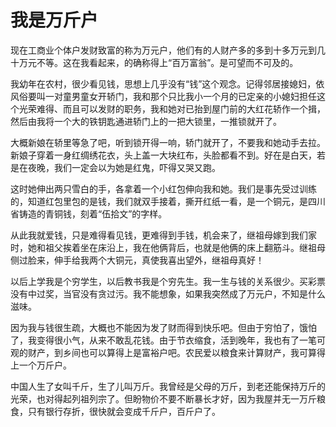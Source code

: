 # 我是万斤户

现在工商业个体户发财致富的称为万元户，他们有的人财产多的多到十多万元到几十万元不等。这在我看起来，的确称得上“百万富翁”。是可望而不可及的。

我幼年在农村，很少看见钱，思想上几乎没有“钱”这个观念。记得邻居接媳妇，依风俗要叫一对童男童女开轿门，我和那个只比我小一个月的已定亲的小媳妇担任这个光荣难得、而且可以发财的职务，我和她对已抬到屋门前的大红花轿作一个揖，然后由我将一个大的铁钥匙通进轿门上的一把大锁里，一推锁就开了。

大概新娘在轿里等急了吧，听到锁开得一响，轿门就开了，不要我和她动手去拉。新娘子穿着一身红绸绣花衣，头上盖一大块红布，头脸都看不到。好在是白天，若是在夜晚，我们一定会以为她是红鬼，吓得又哭又跑。

这时她伸出两只雪白的手，各拿着一个小红包伸向我和她。我们是事先受过训练的，知道红包里包的是钱，我们就双手接着，撕开红纸一看，是一个铜元，是四川省铸造的青铜钱，刻着“伍拾文”的字样。

从此我就爱钱，只是难得看见钱，更难得到手钱，机会来了，继祖母嫁到我们家时，她和祖父挨着坐在床沿上，我在他俩背后，也就是他俩的床上翻筋斗。继祖母侧过脸来，伸手给我两个大铜元，真使我喜出望外，继祖母真好！

以后上学我是个穷学生，以后教书我是个穷先生。我一生与钱的关系很少。买彩票没有中过奖，当官没有贪过污。我不能想象，如果我突然成了万元户，不知是什么滋味。

因为我与钱很生疏，大概也不能因为发了财而得到快乐吧。但由于穷怕了，饿怕了，我变得很小气，从来不敢乱花钱。由于节衣缩食，活到晚年，我也有了一笔可观的财产，到乡间也可以算得上是富裕户吧。农民爱以粮食来计算财产，我可算得上一个万斤户。

中国人生了女叫千斤，生了儿叫万斤。我曾经是父母的万斤，到老还能保持万斤的光荣，也对得起列祖列宗了。但盼物价不要不断暴长才好，因为我屋并无一万斤粮食，只有银行存折，很快就会变成千斤户，百斤户了。

